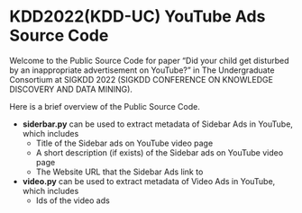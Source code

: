 # KDD2022(KDD-UC) YouTube Ads Source Code
Welcome to the Public Source Code for paper “Did your child get disturbed by an inappropriate advertisement on YouTube?” in The Undergraduate Consortium at SIGKDD 2022 (SIGKDD CONFERENCE ON KNOWLEDGE DISCOVERY AND DATA MINING).

Here is a brief overview of the Public Source Code.
- **siderbar.py** can be used to extract metadata of Sidebar Ads in YouTube, which includes
   - Title of the Sidebar ads on YouTube video page
   - A short description (if exists) of the Sidebar ads on YouTube video page
   - The Website URL that the Sidebar Ads link to 
- **video.py** can be used to extract metadata of Video Ads in YouTube, which includes
  - Ids of the video ads




